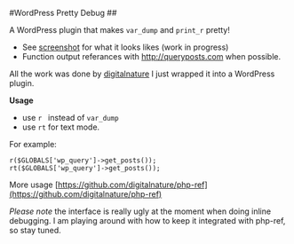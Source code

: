 #WordPress Pretty Debug ##

A WordPress plugin that makes `var_dump` and `print_r` pretty!

- See [screenshot](https://github.com/wycks/WP-Pretty-Debug/blob/master/pretty-debug-screenshot.jpg) for what it looks likes (work in progress)
- Function output referances with http://queryposts.com when possible.


All the work was done by [digitalnature](https://github.com/digitalnature) I just wrapped it into a WordPress plugin.

**Usage**

- use `r ` instead of `var_dump` 
- use `rt` for text mode.

For example:

`r($GLOBALS['wp_query']->get_posts());`  
`rt($GLOBALS['wp_query']->get_posts());`

More usage  [https://github.com/digitalnature/php-ref](https://github.com/digitalnature/php-ref)


*Please note* the interface is really ugly at the moment when doing inline debugging. I am playing around with how to keep it integrated with php-ref, so stay tuned.



